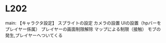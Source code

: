 # L202
 
main:
	【キャラクタ設定】
	スプライトの設定
	カメラの設置
	UIの設置（hpバーをプレイヤー係属）
	プレイヤーの画面制限解除
	マップによる制限（接触）
	モブの発生,プレイヤーへついてくる
